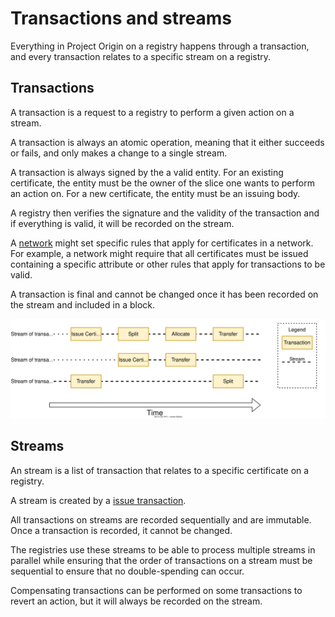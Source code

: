 # Transactions and streams

Everything in Project Origin on a registry happens through a transaction, and every transaction relates to a specific stream on a registry.

## Transactions

A transaction is a request to a registry to perform a given action on a stream.

A transaction is always an atomic operation, meaning that it either succeeds or fails, and only makes a change to a single stream.

A transaction is always signed by the a valid entity.
For an existing certificate, the entity must be the owner of the slice one wants to perform an action on.
For a new certificate, the entity must be an issuing body.

A registry then verifies the signature and the validity of the transaction and if everything is valid, it will be recorded on the stream.

A [network](./network.md) might set specific rules that apply for certificates in a network.
For example, a network might require that all certificates must be issued containing a specific attribute or
other rules that apply for transactions to be valid.

A transaction is final and cannot be changed once it has been recorded on the stream and included in a block.

![transactions and streams](./transactions.drawio.svg)

## Streams

An stream is a list of transaction that relates to a specific certificate on a registry.

A stream is created by a [issue transaction](./granular-certificates/transactions/issue.md).

All transactions on streams are recorded sequentially and are immutable. Once a transaction is recorded, it cannot be changed.

The registries use these streams to be able to process multiple streams in parallel while ensuring that the order of transactions on a stream must be sequential to ensure that no double-spending can occur.

Compensating transactions can be performed on some transactions to revert an action, but it will always be recorded on the stream.

